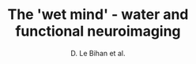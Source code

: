 ---
cat: ciel
subcat: neurophysics
bestof: false
author: D. Le Bihan et al.
title: The 'wet mind' - water and functional neuroimaging
journal: Phys Med Biol
year: 2007
type: article
---
